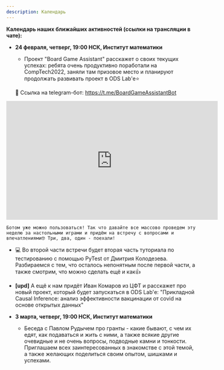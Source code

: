 ```yaml
---
description: Календарь
---
```

**Календарь наших ближайших активностей (ссылки на трансляции в чате):**

* **24 февраля, четверг, 19:00 НСК, Институт математики**
  * Проект "Board Game Assistant" расскажет о своих текущих успехах: ребята очень продуктивно поработали на CompTech2022, заняли там призовое место и планируют продолжать развивать проект в ODS Lab'е⭐

  📱 Cсылка на telegram-бот: https://t.me/BoardGameAssistantBot

<iframe width="560" height="315" src="https://www.youtube.com/embed/-TE2cudI-aM" title="YouTube video player" frameborder="0" allow="accelerometer; autoplay; clipboard-write; encrypted-media; gyroscope; picture-in-picture" allowfullscreen></iframe>


    Ботом уже можно пользоваться! Так что давайте все массово проведем эту неделю за настольными играми и придём на встречу с вопросами и впечатлениями🤓 Три, два, один - поехали!

  * 💻 Во второй части встречи будет вторая часть туториала по тестированию с помощью PyTest от Дмитрия Колодезева. Разбираемся с тем, что осталось непонятным после первой части, а также смотрим, что можно сделать ещё и как👍

  * **[upd]** А ещё к нам придёт Иван Комаров из ЦФТ и расскажет про новый проект, который будет запускаться в ODS Lab'е: "Прикладной Causal Inference: анализ эффективности вакцинации от covid на основе открытых данных"


* **3 марта, четверг, 19:00 НСК, Институт математики**
  * Беседа с Павлом Рудычем про гранты - какие бывают, с чем их едят, как подаваться и жить с ними, а также всякие другие очевидные и не очень вопросы, подводные камни и тонкости. Приглашаем всех заинтересованных в знакомстве с этой темой, а также желающих поделиться своим опытом, шишками и успехами.
